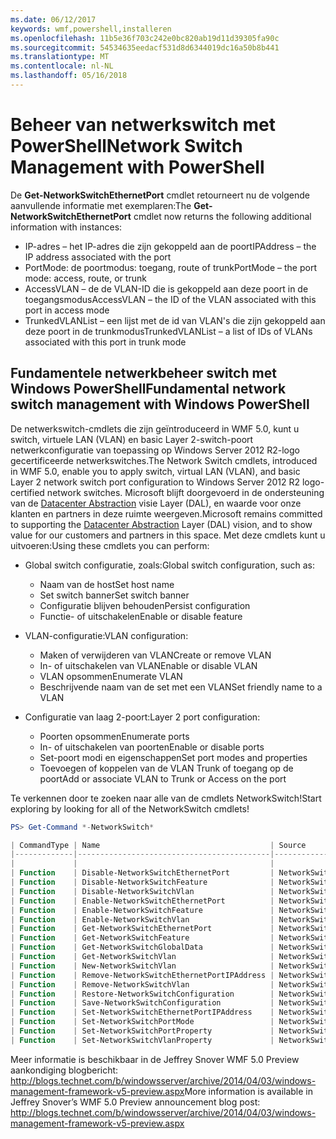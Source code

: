 ```yaml
---
ms.date: 06/12/2017
keywords: wmf,powershell,installeren
ms.openlocfilehash: 11b5e36f703c242e0bc820ab19d11d39305fa90c
ms.sourcegitcommit: 54534635eedacf531d8d6344019dc16a50b8b441
ms.translationtype: MT
ms.contentlocale: nl-NL
ms.lasthandoff: 05/16/2018
---
```

# <a name="network-switch-management-with-powershell"></a><span data-ttu-id="f7633-102">Beheer van netwerkswitch met PowerShell</span><span class="sxs-lookup"><span data-stu-id="f7633-102">Network Switch Management with PowerShell</span></span>

<span data-ttu-id="f7633-103">De **Get-NetworkSwitchEthernetPort** cmdlet retourneert nu de volgende aanvullende informatie met exemplaren:</span><span class="sxs-lookup"><span data-stu-id="f7633-103">The **Get-NetworkSwitchEthernetPort** cmdlet now returns the following additional information with instances:</span></span>

- <span data-ttu-id="f7633-104">IP-adres – het IP-adres die zijn gekoppeld aan de poort</span><span class="sxs-lookup"><span data-stu-id="f7633-104">IPAddress – the IP address associated with the port</span></span>
- <span data-ttu-id="f7633-105">PortMode: de poortmodus: toegang, route of trunk</span><span class="sxs-lookup"><span data-stu-id="f7633-105">PortMode – the port mode: access, route, or trunk</span></span>
- <span data-ttu-id="f7633-106">AccessVLAN – de de VLAN-ID die is gekoppeld aan deze poort in de toegangsmodus</span><span class="sxs-lookup"><span data-stu-id="f7633-106">AccessVLAN – the ID of the VLAN associated with this port in access mode</span></span>
- <span data-ttu-id="f7633-107">TrunkedVLANList – een lijst met de id van VLAN's die zijn gekoppeld aan deze poort in de trunkmodus</span><span class="sxs-lookup"><span data-stu-id="f7633-107">TrunkedVLANList – a list of IDs of VLANs associated with this port in trunk mode</span></span>

## <a name="fundamental-network-switch-management-with-windows-powershell"></a><span data-ttu-id="f7633-108">Fundamentele netwerkbeheer switch met Windows PowerShell</span><span class="sxs-lookup"><span data-stu-id="f7633-108">Fundamental network switch management with Windows PowerShell</span></span>

<span data-ttu-id="f7633-109">De netwerkswitch-cmdlets die zijn geïntroduceerd in WMF 5.0, kunt u switch, virtuele LAN (VLAN) en basic Layer 2-switch-poort netwerkconfiguratie van toepassing op Windows Server 2012 R2-logo gecertificeerde netwerkswitches.</span><span class="sxs-lookup"><span data-stu-id="f7633-109">The Network Switch cmdlets, introduced in WMF 5.0, enable you to apply switch, virtual LAN (VLAN), and basic Layer 2 network switch port configuration to Windows Server 2012 R2 logo-certified network switches.</span></span> <span data-ttu-id="f7633-110">Microsoft blijft doorgevoerd in de ondersteuning van de [Datacenter Abstraction](http://technet.microsoft.com/cloud/dal.aspx) visie Layer (DAL), en waarde voor onze klanten en partners in deze ruimte weergeven.</span><span class="sxs-lookup"><span data-stu-id="f7633-110">Microsoft remains committed to supporting the [Datacenter Abstraction](http://technet.microsoft.com/cloud/dal.aspx) Layer (DAL) vision, and to show value for our customers and partners in this space.</span></span> <span data-ttu-id="f7633-111">Met deze cmdlets kunt u uitvoeren:</span><span class="sxs-lookup"><span data-stu-id="f7633-111">Using these cmdlets you can perform:</span></span>

- <span data-ttu-id="f7633-112">Global switch configuratie, zoals:</span><span class="sxs-lookup"><span data-stu-id="f7633-112">Global switch configuration, such as:</span></span>
    - <span data-ttu-id="f7633-113">Naam van de host</span><span class="sxs-lookup"><span data-stu-id="f7633-113">Set host name</span></span>
    - <span data-ttu-id="f7633-114">Set switch banner</span><span class="sxs-lookup"><span data-stu-id="f7633-114">Set switch banner</span></span>
    - <span data-ttu-id="f7633-115">Configuratie blijven behouden</span><span class="sxs-lookup"><span data-stu-id="f7633-115">Persist configuration</span></span>
    - <span data-ttu-id="f7633-116">Functie- of uitschakelen</span><span class="sxs-lookup"><span data-stu-id="f7633-116">Enable or disable feature</span></span>

- <span data-ttu-id="f7633-117">VLAN-configuratie:</span><span class="sxs-lookup"><span data-stu-id="f7633-117">VLAN configuration:</span></span>
    - <span data-ttu-id="f7633-118">Maken of verwijderen van VLAN</span><span class="sxs-lookup"><span data-stu-id="f7633-118">Create or remove VLAN</span></span>
    - <span data-ttu-id="f7633-119">In- of uitschakelen van VLAN</span><span class="sxs-lookup"><span data-stu-id="f7633-119">Enable or disable VLAN</span></span>
    - <span data-ttu-id="f7633-120">VLAN opsommen</span><span class="sxs-lookup"><span data-stu-id="f7633-120">Enumerate VLAN</span></span>
    - <span data-ttu-id="f7633-121">Beschrijvende naam van de set met een VLAN</span><span class="sxs-lookup"><span data-stu-id="f7633-121">Set friendly name to a VLAN</span></span>

- <span data-ttu-id="f7633-122">Configuratie van laag 2-poort:</span><span class="sxs-lookup"><span data-stu-id="f7633-122">Layer 2 port configuration:</span></span>
    - <span data-ttu-id="f7633-123">Poorten opsommen</span><span class="sxs-lookup"><span data-stu-id="f7633-123">Enumerate ports</span></span>
    - <span data-ttu-id="f7633-124">In- of uitschakelen van poorten</span><span class="sxs-lookup"><span data-stu-id="f7633-124">Enable or disable ports</span></span>
    - <span data-ttu-id="f7633-125">Set-poort modi en eigenschappen</span><span class="sxs-lookup"><span data-stu-id="f7633-125">Set port modes and properties</span></span>
    - <span data-ttu-id="f7633-126">Toevoegen of koppelen van de VLAN Trunk of toegang op de poort</span><span class="sxs-lookup"><span data-stu-id="f7633-126">Add or associate VLAN to Trunk or Access on the port</span></span>

<span data-ttu-id="f7633-127">Te verkennen door te zoeken naar alle van de cmdlets NetworkSwitch!</span><span class="sxs-lookup"><span data-stu-id="f7633-127">Start exploring by looking for all of the NetworkSwitch cmdlets!</span></span>

```powershell
PS> Get-Command *-NetworkSwitch*

| CommandType | Name                                      | Source        |
|-------------|-------------------------------------------|---------------|
|             |                                           |               |
| Function    | Disable-NetworkSwitchEthernetPort         | NetworkSwitch |
| Function    | Disable-NetworkSwitchFeature              | NetworkSwitch |
| Function    | Disable-NetworkSwitchVlan                 | NetworkSwitch |
| Function    | Enable-NetworkSwitchEthernetPort          | NetworkSwitch |
| Function    | Enable-NetworkSwitchFeature               | NetworkSwitch |
| Function    | Enable-NetworkSwitchVlan                  | NetworkSwitch |
| Function    | Get-NetworkSwitchEthernetPort             | NetworkSwitch |
| Function    | Get-NetworkSwitchFeature                  | NetworkSwitch |
| Function    | Get-NetworkSwitchGlobalData               | NetworkSwitch |
| Function    | Get-NetworkSwitchVlan                     | NetworkSwitch |
| Function    | New-NetworkSwitchVlan                     | NetworkSwitch |
| Function    | Remove-NetworkSwitchEthernetPortIPAddress | NetworkSwitch |
| Function    | Remove-NetworkSwitchVlan                  | NetworkSwitch |
| Function    | Restore-NetworkSwitchConfiguration        | NetworkSwitch |
| Function    | Save-NetworkSwitchConfiguration           | NetworkSwitch |
| Function    | Set-NetworkSwitchEthernetPortIPAddress    | NetworkSwitch |
| Function    | Set-NetworkSwitchPortMode                 | NetworkSwitch |
| Function    | Set-NetworkSwitchPortProperty             | NetworkSwitch |
| Function    | Set-NetworkSwitchVlanProperty             | NetworkSwitch |
```

<span data-ttu-id="f7633-128">Meer informatie is beschikbaar in de Jeffrey Snover WMF 5.0 Preview aankondiging blogbericht: <http://blogs.technet.com/b/windowsserver/archive/2014/04/03/windows-management-framework-v5-preview.aspx></span><span class="sxs-lookup"><span data-stu-id="f7633-128">More information is available in Jeffrey Snover’s WMF 5.0 Preview announcement blog post: <http://blogs.technet.com/b/windowsserver/archive/2014/04/03/windows-management-framework-v5-preview.aspx></span></span>

